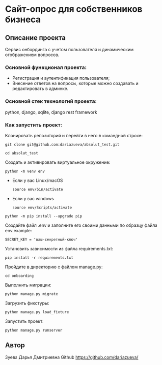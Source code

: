# Сайт-опрос для собственников бизнеса

## Описание проекта

Сервис онбординга с учетом пользователя и динамическим отображением вопросов.

### Основной функционал проекта:

* Регистрация и аутентификация пользователя;
* Внесение ответов на вопросы, которые можно создавать и редактировать в админке.

### Основной стек технологий проекта:

python, django, sqlite, django rest framework

### Как запустить проект:

Клонировать репозиторий и перейти в него в командной строке:

```
git clone git@github.com:dariazueva/absolut_test.git
```

```
cd absolut_test
```

Cоздать и активировать виртуальное окружение:

```
python -m venv env
```

* Если у вас Linux/macOS

    ```
    source env/bin/activate
    ```

* Если у вас windows

    ```
    source env/Scripts/activate
    ```

```
python -m pip install --upgrade pip
```

Создайте файл .env и заполните его своими данными по образцу файла env.example:

```
SECRET_KEY = 'ваш-секретный-ключ'
```

Установить зависимости из файла requirements.txt:

```
pip install -r requirements.txt

```

Пройдите в директорию с файлом manage.py:
```
cd onboarding
```

Выполнить миграции:

```
python manage.py migrate
```

Загрузить фикстуры:

```
python manage.py load_fixture
```

Запустить проект:

```
python manage.py runserver
```

## Автор
Зуева Дарья Дмитриевна
Github https://github.com/dariazueva/